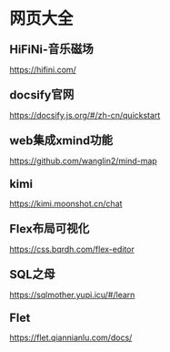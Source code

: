 # 网页大全

<style>
  .link-name { font-size: 20px; font-weight: bold;margin-top: 20px;}
</style>
<script >
    const linkList = []
</script>
<div class="link-name">HiFiNi-音乐磁场</div>

<https://hifini.com/>

<div class="link-name">docsify官网</div>

<https://docsify.js.org/#/zh-cn/quickstart>

<div class="link-name">web集成xmind功能</div>

<https://github.com/wanglin2/mind-map>

<div class="link-name">kimi</div>

<https://kimi.moonshot.cn/chat>

<div class="link-name">Flex布局可视化</div>

<https://css.bqrdh.com/flex-editor>

<div class="link-name">SQL之母</div>

<https://sqlmother.yupi.icu/#/learn>

<div class="link-name">Flet</div>

<https://flet.qiannianlu.com/docs/>

<!-- 需要内镶一个外部页面 -->
<!-- <iframe src="https://www.baidu.com/" width="100%" height="1000px"></iframe> -->
